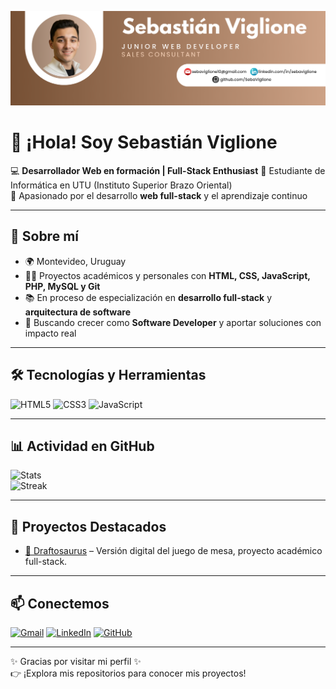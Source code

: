 ![Banner](./Blue%20Gradient%20Modern%20LinkedIn%20Banner%20(5).png)

# 👋 ¡Hola! Soy Sebastián Viglione

💻 **Desarrollador Web en formación | Full-Stack Enthusiast**
🌱 Estudiante de Informática en UTU (Instituto Superior Brazo Oriental)  
🚀 Apasionado por el desarrollo **web full-stack** y el aprendizaje continuo  

---

## 🚀 Sobre mí

- 🌍 Montevideo, Uruguay  
- 🧑‍💻 Proyectos académicos y personales con **HTML, CSS, JavaScript, PHP, MySQL y Git**  
- 📚 En proceso de especialización en **desarrollo full-stack** y **arquitectura de software**  
- 🎯 Buscando crecer como **Software Developer** y aportar soluciones con impacto real  

---

## 🛠️ Tecnologías y Herramientas

![HTML5](https://img.shields.io/badge/-HTML5-E34F26?style=flat-square&logo=html5&logoColor=white)
![CSS3](https://img.shields.io/badge/-CSS3-1572B6?style=flat-square&logo=css3)
![JavaScript](https://img.shields.io/badge/-JavaScript-F7DF1E?style=flat-square&logo=javascript&logoColor=black)

---

## 📊 Actividad en GitHub

![Stats](https://github-readme-stats.vercel.app/api?username=SebaViglione&show_icons=true&theme=radical)  
![Streak](https://streak-stats.demolab.com?user=SebaViglione&theme=radical&hide_border=true)

---

## 🌟 Proyectos Destacados

- [🎲 Draftosaurus](https://github.com/hackency/Draftosaurus) – Versión digital del juego de mesa, proyecto académico full-stack.

---

## 📫 Conectemos

[![Gmail](https://img.shields.io/badge/-Gmail-D14836?style=flat-square&logo=gmail&logoColor=white&link=mailto:sebaviglione10@gmail.com)](mailto:sebaviglione10@gmail.com)
[![LinkedIn](https://img.shields.io/badge/-LinkedIn-0077B5?style=flat-square&logo=linkedin&logoColor=white&link=https://linkedin.com/in/sebaviglione)](https://linkedin.com/in/sebaviglione)
[![GitHub](https://img.shields.io/badge/-GitHub-181717?style=flat-square&logo=github&logoColor=white&link=https://github.com/SebaViglione)](https://github.com/SebaViglione)

---

✨ Gracias por visitar mi perfil ✨  
👉 ¡Explora mis repositorios para conocer mis proyectos!

